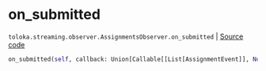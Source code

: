 # on_submitted
`toloka.streaming.observer.AssignmentsObserver.on_submitted` | [Source code](https://github.com/Toloka/toloka-kit/blob/v1.2.2/src/streaming/observer.py#L397)

```python
on_submitted(self, callback: Union[Callable[[List[AssignmentEvent]], None], Callable[[List[AssignmentEvent]], Awaitable[None]]])
```

